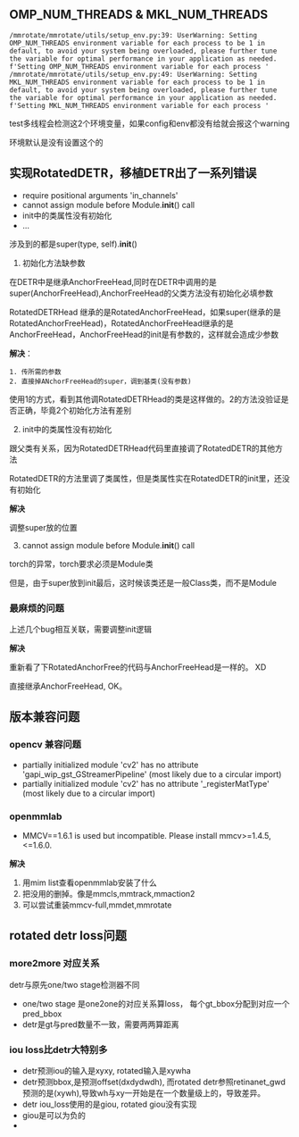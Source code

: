 ## OMP_NUM_THREADS & MKL_NUM_THREADS

```text
/mmrotate/mmrotate/utils/setup_env.py:39: UserWarning: Setting OMP_NUM_THREADS environment variable for each process to be 1 in default, to avoid your system being overloaded, please further tune the variable for optimal performance in your application as needed.
f'Setting OMP_NUM_THREADS environment variable for each process '
/mmrotate/mmrotate/utils/setup_env.py:49: UserWarning: Setting MKL_NUM_THREADS environment variable for each process to be 1 in default, to avoid your system being overloaded, please further tune the variable for optimal performance in your application as needed.
f'Setting MKL_NUM_THREADS environment variable for each process '
```

test多线程会检测这2个环境变量，如果config和env都没有给就会报这个warning

环境默认是没有设置这个的

## 实现RotatedDETR，移植DETR出了一系列错误

- require positional arguments 'in_channels'
- cannot assign module before Module.__init__() call
- init中的类属性没有初始化
- ...

涉及到的都是super(type, self).__init__()

1. 初始化方法缺参数

在DETR中是继承AnchorFreeHead,同时在DETR中调用的是super(AnchorFreeHead),AnchorFreeHead的父类方法没有初始化必填参数

RotatedDETRHead 继承的是RotatedAnchorFreeHead，如果super(继承的是RotatedAnchorFreeHead)，RotatedAnchorFreeHead继承的是AnchorFreeHead，AnchorFreeHead的init是有参数的，这样就会造成少参数

**解决**：

    1. 传所需的参数 
    2. 直接掉ANchorFreeHead的super，调到基类(没有参数)

使用1的方式，看到其他调RotatedDETRHead的类是这样做的。2的方法没验证是否正确，毕竟2个初始化方法有差别

2. init中的类属性没有初始化

跟父类有关系，因为RotatedDETRHead代码里直接调了RotatedDETR的其他方法

RotatedDETR的方法里调了类属性，但是类属性实在RotatedDETR的init里，还没有初始化

**解决**

调整super放的位置


3. cannot assign module before Module.__init__() call

torch的异常，torch要求必须是Module类

但是，由于super放到init最后，这时候该类还是一般Class类，而不是Module


### 最麻烦的问题

上述几个bug相互关联，需要调整init逻辑

**解决**

重新看了下RotatedAnchorFree的代码与AnchorFreeHead是一样的。 XD

直接继承AnchorFreeHead, OK。



## 版本兼容问题

### opencv 兼容问题
- partially initialized module 'cv2' has no attribute 'gapi_wip_gst_GStreamerPipeline' (most likely due to a circular import)
- partially initialized module 'cv2' has no attribute '_registerMatType' (most likely due to a circular import)

### openmmlab 
- MMCV==1.6.1 is used but incompatible. Please install mmcv>=1.4.5, <=1.6.0.


**解决**

1. 用mim list查看openmmlab安装了什么
2. 把没用的删掉。像是mmcls,mmtrack,mmaction2
3. 可以尝试重装mmcv-full,mmdet,mmrotate



## rotated detr loss问题

### more2more 对应关系

detr与原先one/two stage检测器不同

- one/two stage 是one2one的对应关系算loss， 每个gt_bbox分配到对应一个pred_bbox
- detr是gt与pred数量不一致，需要两两算距离


### iou loss比detr大特别多

- detr预测iou的输入是xyxy, rotated输入是xywha
- detr预测bbox,是预测offset(dxdydwdh), 而rotated detr参照retinanet_gwd预测的是(xywh),导致wh与xy一开始是在一个数量级上的，导致差异。
- detr iou_loss使用的是giou, rotated giou没有实现
- giou是可以为负的
- 